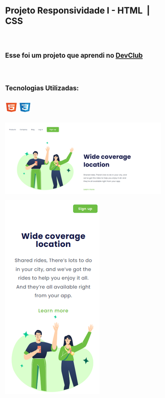 <h1>Projeto Responsividade I - HTML &nbsp|&nbsp CSS</h1>
<br>
<br>
<h2>Esse foi um projeto que aprendi no <a href="https://rodolfomori.com.br/devclub">DevClub</a></h2>
<br>
<br>
<h2>Tecnologias Utilizadas:</h2>
<div style="display: inline_block"><br>
  <img align="center" alt="HTML" height="30" width="40" src="https://raw.githubusercontent.com/devicons/devicon/master/icons/html5/html5-original.svg">
  <img align="center" alt="CSS" height="30" width="40" src="https://raw.githubusercontent.com/devicons/devicon/master/icons/css3/css3-original.svg">
</div>
<br>
<br>
<img src="https://github.com/lhorranroger/projeto-responsividade-I-html-css/blob/main/assets/projeto-responsividade-I-html-css-image-desktop.png?raw=true">
<br>
<br>
<img src="https://github.com/lhorranroger/projeto-responsividade-I-html-css/blob/main/assets/projeto-responsividade-I-html-css-image-mobile.png?raw=true">

